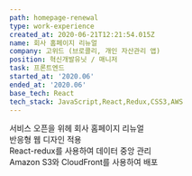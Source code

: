 ```yaml
---
path: homepage-renewal
type: work-experience
created_at: 2020-06-21T12:21:54.015Z
name: 회사 홈페이지 리뉴얼
company: 고위드 (브로콜리, 개인 자산관리 앱)
position: 혁신개발유닛 / 매니저
task: 프론트엔드
started_at: '2020.06'
ended_at: '2020.06'
base_tech: React
tech_stack: JavaScript,React,Redux,CSS3,AWS
---
```


서비스 오픈을 위헤 회사 홈페이지 리뉴얼<br/>
반응형 웹 디자인 적용<br/>
React-redux를 사용하여 데이터 중앙 관리<br/>
Amazon S3와 CloudFront를 사용하여 배포
